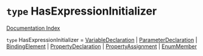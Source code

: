 # `type` HasExpressionInitializer

[Documentation Index](../README.md)

`type` HasExpressionInitializer = [VariableDeclaration](../interface.VariableDeclaration/README.md) | [ParameterDeclaration](../interface.ParameterDeclaration/README.md) | [BindingElement](../interface.BindingElement/README.md) | [PropertyDeclaration](../interface.PropertyDeclaration/README.md) | [PropertyAssignment](../interface.PropertyAssignment/README.md) | [EnumMember](../interface.EnumMember/README.md)
